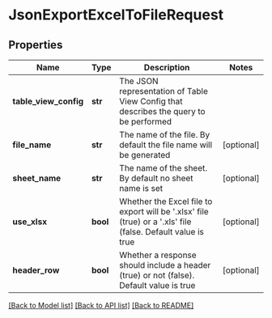 # JsonExportExcelToFileRequest

## Properties
Name | Type | Description | Notes
------------ | ------------- | ------------- | -------------
**table_view_config** | **str** | The JSON representation of Table View Config that describes the query to be performed | 
**file_name** | **str** | The name of the file. By default the file name will be generated | [optional] 
**sheet_name** | **str** | The name of the sheet. By default no sheet name is set | [optional] 
**use_xlsx** | **bool** | Whether the Excel file to export will be &#39;.xlsx&#39; file (true) or a &#39;.xls&#39; file (false. Default value is true | [optional] 
**header_row** | **bool** | Whether a response should include a header (true) or not (false). Default value is true | [optional] 

[[Back to Model list]](../README.md#documentation-for-models) [[Back to API list]](../README.md#documentation-for-api-endpoints) [[Back to README]](../README.md)


